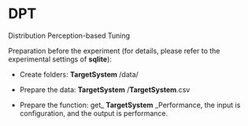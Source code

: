 # DPT
Distribution Perception-based Tuning

Preparation before the experiment (for details, please refer to the experimental settings of __sqlite__):

* Create folders: __TargetSystem__ /data/

* Prepare the data: __TargetSystem__ /__TargetSystem__.csv

* Prepare the function: get_ __TargetSystem__ _Performance, the input is configuration, and the output is performance.

